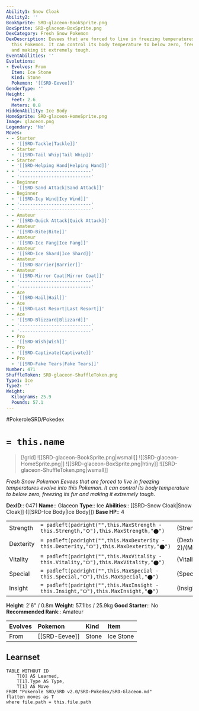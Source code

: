 ```yaml
---
Ability1: Snow Cloak
Ability2: ''
BookSprite: SRD-glaceon-BookSprite.png
BoxSprite: SRD-glaceon-BoxSprite.png
DexCategory: Fresh Snow Pokemon
DexDescription: Eevees that are forced to live in freezing temperatures evolve into
  this Pokemon. It can control its body temperature to below zero, freezing its fur
  and making it extremely tough.
EventAbilities: ''
Evolutions:
- Evolves: From
  Item: Ice Stone
  Kind: Stone
  Pokemon: '[[SRD-Eevee]]'
GenderType: ''
Height:
  Feet: 2.6
  Meters: 0.8
HiddenAbility: Ice Body
HomeSprite: SRD-glaceon-HomeSprite.png
Image: glaceon.png
Legendary: 'No'
Moves:
- - Starter
  - '[[SRD-Tackle|Tackle]]'
- - Starter
  - '[[SRD-Tail Whip|Tail Whip]]'
- - Starter
  - '[[SRD-Helping Hand|Helping Hand]]'
- - '---------------------------'
  - '---------------------------'
- - Beginner
  - '[[SRD-Sand Attack|Sand Attack]]'
- - Beginner
  - '[[SRD-Icy Wind|Icy Wind]]'
- - '---------------------------'
  - '---------------------------'
- - Amateur
  - '[[SRD-Quick Attack|Quick Attack]]'
- - Amateur
  - '[[SRD-Bite|Bite]]'
- - Amateur
  - '[[SRD-Ice Fang|Ice Fang]]'
- - Amateur
  - '[[SRD-Ice Shard|Ice Shard]]'
- - Amateur
  - '[[SRD-Barrier|Barrier]]'
- - Amateur
  - '[[SRD-Mirror Coat|Mirror Coat]]'
- - '---------------------------'
  - '---------------------------'
- - Ace
  - '[[SRD-Hail|Hail]]'
- - Ace
  - '[[SRD-Last Resort|Last Resort]]'
- - Ace
  - '[[SRD-Blizzard|Blizzard]]'
- - '---------------------------'
  - '---------------------------'
- - Pro
  - '[[SRD-Wish|Wish]]'
- - Pro
  - '[[SRD-Captivate|Captivate]]'
- - Pro
  - '[[SRD-Fake Tears|Fake Tears]]'
Number: 471
ShuffleToken: SRD-glaceon-ShuffleToken.png
Type1: Ice
Type2: ''
Weight:
  Kilograms: 25.9
  Pounds: 57.1
---
```


#PokeroleSRD/Pokedex

# `= this.name`

> [!grid]
> ![[SRD-glaceon-BookSprite.png|wsmall]]
> ![[SRD-glaceon-HomeSprite.png]]
> ![[SRD-glaceon-BoxSprite.png|htiny]]
> ![[SRD-glaceon-ShuffleToken.png|wsmall]]


*Fresh Snow Pokemon*
*Eevees that are forced to live in freezing temperatures evolve into this Pokemon. It can control its body temperature to below zero, freezing its fur and making it extremely tough.*

**DexID**:: 0471
**Name**:: Glaceon
**Type**:: Ice
**Abilities**:: [[SRD-Snow Cloak|Snow Cloak]] ([[SRD-Ice Body|Ice Body]])
**Base HP**:: 4

|           |                                                                                        |                                          |
| --------- | -------------------------------------------------------------------------------------- | ---------------------------------------- |
| Strength  | `= padleft(padright("",this.MaxStrength - this.Strength,"⭘"),this.MaxStrength,"⬤")`    | (Strength::2)/(MaxStrength::4)   |
| Dexterity | `= padleft(padright("",this.MaxDexterity - this.Dexterity,"⭘"),this.MaxDexterity,"⬤")` | (Dexterity:: 2)/(MaxDexterity::4) |
| Vitality  | `= padleft(padright("",this.MaxVitality - this.Vitality,"⭘"),this.MaxVitality,"⬤")`    | (Vitality::3)/(MaxVitality::6)   |
| Special   | `= padleft(padright("",this.MaxSpecial - this.Special,"⭘"),this.MaxSpecial,"⬤")`       | (Special::3)/(MaxSpecial::7)     |
| Insight   | `= padleft(padright("",this.MaxInsight - this.Insight,"⭘"),this.MaxInsight,"⬤")`       | (Insight::3)/(MaxInsight::6)     |

**Height**: 2'6" / 0.8m
**Weight**: 57.1lbs / 25.9kg
**Good Starter**:: No
**Recommended Rank**:: Amateur

| Evolves   | Pokemon       | Kind   | Item      |
|:----------|:--------------|:-------|:----------|
| From      | [[SRD-Eevee]] | Stone  | Ice Stone |

## Learnset

```dataview
TABLE WITHOUT ID
    T[0] AS Learned,
    T[1].Type AS Type,
    T[1] AS Move
FROM "Pokerole SRD/SRD v2.0/SRD-Pokedex/SRD-Glaceon.md"
flatten moves as T
where file.path = this.file.path
```
